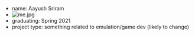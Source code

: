 * name: Aayush Sriram
* ![me.jpg]()
* graduating: Spring 2021
* project type: something related to emulation/game dev \(likely to change\)